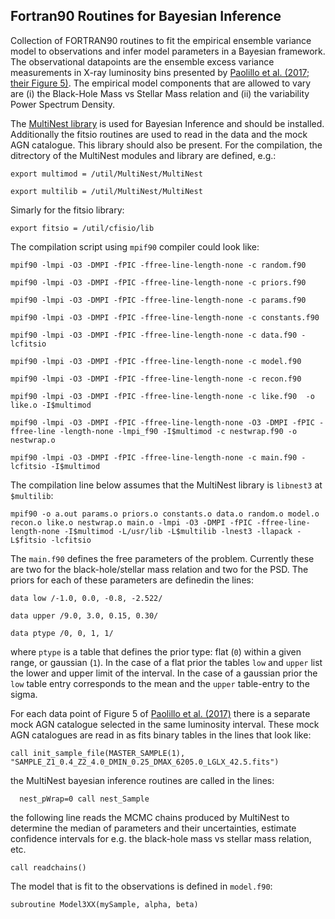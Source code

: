 ## Fortran90 Routines for Bayesian Inference

Collection of FORTRAN90 routines to fit the empirical ensemble variance model to observations and infer model parameters in a Bayesian framework. The observational datapoints are the ensemble excess variance measurements in X-ray luminosity bins presented by [Paolillo et al. (2017; their Figure 5)](https://ui.adsabs.harvard.edu/abs/2017MNRAS.471.4398P/abstract). The empirical model components that are allowed to vary are (i) the Black-Hole Mass vs Stellar Mass relation and (ii) the variability Power Spectrum Density.

The [MultiNest library](https://github.com/farhanferoz/MultiNest) is used for Bayesian Inference and should be installed. Additionally the fitsio routines are used to read in the data and the mock AGN catalogue. This library should also be present. For the compilation, the ditrectory of the MultiNest modules and library are defined, e.g.:

`export multimod = /util/MultiNest/MultiNest`

`export multilib = /util/MultiNest/MultiNest`

Simarly for the fitsio library:

`export fitsio = /util/cfisio/lib`

The compilation script using `mpif90` compiler could look like:

`mpif90 -lmpi -O3 -DMPI -fPIC -ffree-line-length-none -c random.f90`

`mpif90 -lmpi -O3 -DMPI -fPIC -ffree-line-length-none -c priors.f90`

`mpif90 -lmpi -O3 -DMPI -fPIC -ffree-line-length-none -c params.f90`

`mpif90 -lmpi -O3 -DMPI -fPIC -ffree-line-length-none -c constants.f90`

`mpif90 -lmpi -O3 -DMPI -fPIC -ffree-line-length-none -c data.f90 -lcfitsio`

`mpif90 -lmpi -O3 -DMPI -fPIC -ffree-line-length-none -c model.f90`

`mpif90 -lmpi -O3 -DMPI -fPIC -ffree-line-length-none -c recon.f90`

`mpif90 -lmpi -O3 -DMPI -fPIC -ffree-line-length-none -c like.f90  -o like.o -I$multimod`

`mpif90 -lmpi -O3 -DMPI -fPIC -ffree-line-length-none -O3 -DMPI -fPIC -ffree-line -length-none -lmpi_f90 -I$multimod -c nestwrap.f90 -o nestwrap.o`

`mpif90 -lmpi -O3 -DMPI -fPIC -ffree-line-length-none -c main.f90 -lcfitsio -I$multimod`

The compilation line below assumes that the MultiNest library is `libnest3` at `$multilib`:

`mpif90 -o a.out params.o priors.o constants.o data.o random.o model.o recon.o like.o nestwrap.o main.o -lmpi -O3 -DMPI -fPIC -ffree-line-length-none -I$multimod -L/usr/lib -L$multilib -lnest3 -llapack -L$fitsio -lcfitsio`

The `main.f90` defines the free parameters of the problem. Currently these are two for the black-hole/stellar mass relation and two for the PSD. The priors for each of these parameters are definedin the lines:

`data low /-1.0, 0.0, -0.8, -2.522/`

`data upper /9.0, 3.0, 0.15, 0.30/`

`data ptype /0, 0, 1, 1/`


where `ptype` is a table that defines the prior type: flat (`0`) within a given range, or gaussian (`1`). In the case of a flat prior the tables `low` and `upper` list the lower and upper limit of the interval. In the case of a gaussian prior the `low` table entry corresponds to the mean and the `upper` table-entry to the sigma.

For each data point of Figure 5 of [Paolillo et al. (2017)](https://ui.adsabs.harvard.edu/abs/2017MNRAS.471.4398P/abstract) there is a separate mock AGN catalogue selected in the same luminosity interval. These mock AGN catalogues are read in as fits binary tables in the lines that look like:

`call init_sample_file(MASTER_SAMPLE(1), "SAMPLE_Z1_0.4_Z2_4.0_DMIN_0.25_DMAX_6205.0_LGLX_42.5.fits")`

the MultiNest bayesian inference routines are called in the lines:


`  nest_pWrap=0
  call nest_Sample`


the following line reads the MCMC chains produced by MultiNest to determine the median of parameters and their uncertainties, estimate confidence intervals for e.g. the black-hole mass vs stellar mass relation, etc.  

`call readchains()`

The model that is fit to the observations is defined in `model.f90`:

`subroutine Model3XX(mySample, alpha, beta)`

